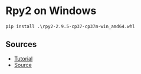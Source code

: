 # Rpy2 on Windows

```
pip install .\rpy2-2.9.5-cp37-cp37m-win_amd64.whl
```

## Sources

* [Tutorial](https://stackoverflow.com/questions/14882477/rpy2-install-on-windows-7/32983656)
* [Source](https://www.lfd.uci.edu/~gohlke/pythonlibs/#rpy2)